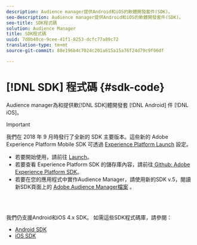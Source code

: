 ```yaml
---
description: Audience manager提供Android和iOS的軟體開發套件(SDK)。
seo-description: Audience manager提供Android和iOS的軟體開發套件(SDK)。
seo-title: SDK程式碼
solution: Audience Manager
title: SDK程式碼
uuid: 7d0b40ce-9cee-41f1-8253-dcfc77a89c72
translation-type: tm+mt
source-git-commit: 88e196b4c7024c201a615a15a76f24d79c9f96df

---
```



# [!DNL SDK] 程式碼 {#sdk-code}

Audience manager為和提供軟[!DNL SDK]體開發套 [!DNL Android] 件 [!DNL iOS]。

>[!IMPORTANT]
>
>我們在 2018 年 9 月時發行了全新的 SDK 主要版本。這些新的 Adobe Experience Platform Mobile SDK 可透過 [Experience Platform Launch](https://www.adobe.com/experience-platform/launch.html) 設定。

* 若要開始使用，請前往 [Launch](https://launch.adobe.com/)。
* 若要查看 Experience Platform SDK 的儲存庫內容，請前往[ Github: Adobe Experience Platform SDK](https://github.com/Adobe-Marketing-Cloud/acp-sdks)。
* 若要在您的應用程式中實作Audience Manager，請使用新的SDK v.5，閱讀新SDK頁面上的 [Adobe Audience Manager檔案](https://aep-sdks.gitbook.io/docs/using-mobile-extensions/adobe-audience-manager) 。

<br> 

我們仍支援Android和iOS 4.x SDK。 如需這些SDK程式碼庫，請參閱：

* [Android SDK](https://docs.adobe.com/content/help/en/mobile-services/android/overview.html)
* [iOS SDK](https://docs.adobe.com/content/help/en/mobile-services/ios/overview.html)